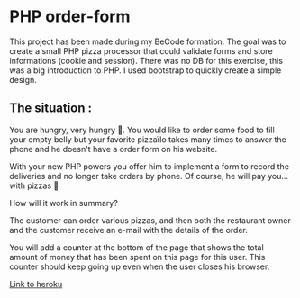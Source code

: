 # PHP order-form

This project has been made during my BeCode formation. The goal was to create a small PHP pizza processor that could validate forms and store informations (cookie and session). There was no DB for this exercise, this was a big introduction to PHP. I used bootstrap to quickly create a simple design.

## The situation :

You are hungry, very hungry 🤤. You would like to order some food to fill your empty belly but your favorite pizzaïlo takes many times to answer the phone and he doesn't have a order form on his website.

With your new PHP powers you offer him to implement a form to record the deliveries and no longer take orders by phone. Of course, he will pay you... with pizzas 🍕

How will it work in summary?

The customer can order various pizzas, and then both the restaurant owner and the customer receive an e-mail with the details of the order.

You will add a counter at the bottom of the page that shows the total amount of money that has been spent on this page for this user. This counter should keep going up even when the user closes his browser.


[Link to heroku](https://pizzaprocessor.herokuapp.com/)
